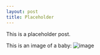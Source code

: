 ```yaml
---
layout: post
title: Placeholder
---
```


This is a placeholder post.

This is an image of a baby: ![image](http://www.maxandersson.com/img/affischer-filmer/Spik-Bebis-Affisch.jpg)
